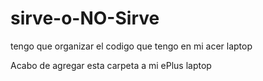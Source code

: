 # sirve-o-NO-Sirve
tengo que organizar el codigo que tengo en mi acer laptop

Acabo de agregar esta carpeta a mi ePlus laptop
